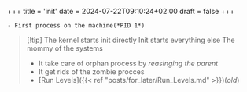 +++
title = 'init'
date = 2024-07-22T09:10:24+02:00
draft = false
+++

    - First process on the machine(*PID 1*)
>[!tip] The kernel starts init directly 
>Init starts everything else 
>The mommy of the systems
>-  It take care of orphan process by *reasinging the parent*
>- It get rids of the zombie procces 
>- [Run Levels]({{< ref "posts/for_later/Run_Levels.md" >}})(*old*)